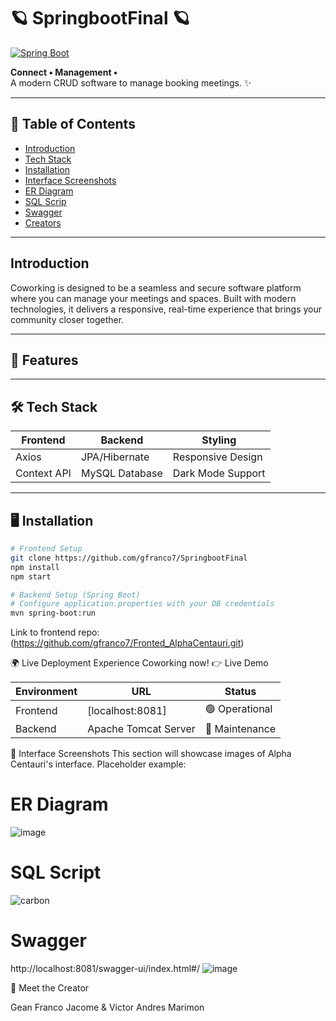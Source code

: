 
# 🪐 SpringbootFinal 🪐

[![Spring Boot](https://img.shields.io/badge/Spring%20Boot-3.1.5-green?logo=spring)](https://spring.io/)  

**Connect • Management •**  
A modern CRUD software to manage booking meetings. ✨


---

## 📑 Table of Contents

- [Introduction](#-introduction)
- [Tech Stack](#-tech-stack)
- [Installation](#-installation)
- [Interface Screenshots](#-interface-screenshots)
- [ER Diagram](#-ER-Diagram)
- [SQL Scrip](#-SQL-Scrip)
- [Swagger](#-Swagger)
- [Creators](#-creators)

---

## Introduction

Coworking is designed to be a seamless and secure software platform where you can manage your meetings and spaces. Built with modern technologies, it delivers a responsive, real-time experience that brings your community closer together.

---

## 🚀 Features


---

## 🛠️ Tech Stack

| Frontend              | Backend               | Styling            |
|-----------------------|-----------------------|--------------------|
| Axios                 | JPA/Hibernate         | Responsive Design  |
| Context API           | MySQL Database        | Dark Mode Support  |

---

## 🖥️ Installation

```bash
# Frontend Setup
git clone https://github.com/gfranco7/SpringbootFinal
npm install
npm start

# Backend Setup (Spring Boot)
# Configure application.properties with your DB credentials
mvn spring-boot:run

```

Link to frontend repo: (https://github.com/gfranco7/Fronted_AlphaCentauri.git)

🌍 Live Deployment
Experience Coworking now!
👉 Live Demo

| Environment | URL | Status |
|-------------|-----|--------|
| Frontend | [localhost:8081] | 🟢 Operational |
| Backend | Apache Tomcat Server | 🔧 Maintenance |

📸 Interface Screenshots
This section will showcase images of Alpha Centauri's interface.
Placeholder example:


# ER Diagram
![image](https://github.com/user-attachments/assets/aa8da215-ed93-44c3-be37-9ec66041b30b)

# SQL Script
![carbon](https://github.com/user-attachments/assets/97a4a69f-a140-4789-a24b-0d9532d38046)

# Swagger
http://localhost:8081/swagger-ui/index.html#/
![image](https://github.com/user-attachments/assets/ed96c61d-29ac-4641-a002-a474e1a1577c)




👥 Meet the Creator

Gean Franco Jacome & Victor Andres Marimon
